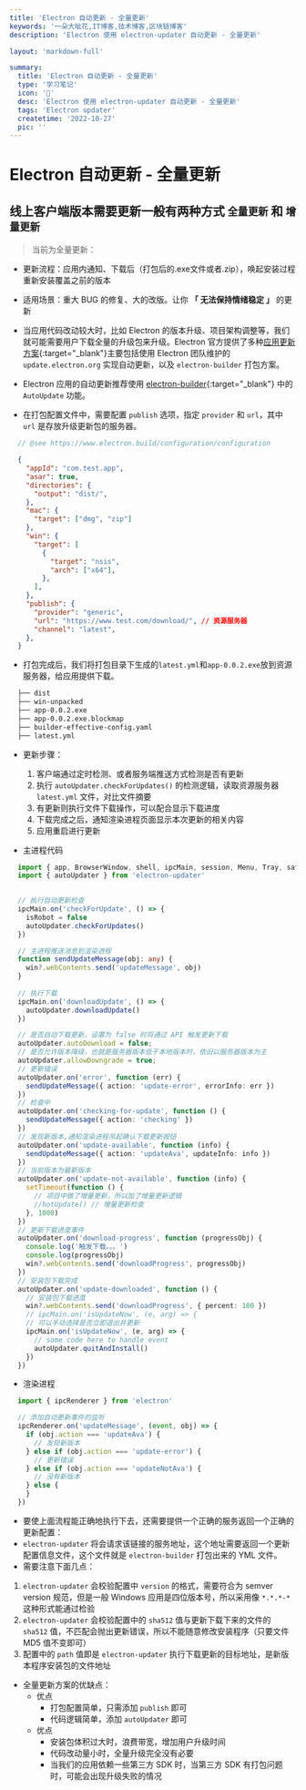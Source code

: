 ```yaml
---
title: 'Electron 自动更新 - 全量更新'
keywords: '一朵大呲花,IT博客,技术博客,区块链博客'
description: 'Electron 使用 electron-updater 自动更新 - 全量更新'

layout: 'markdown-full'

summary:
  title: 'Electron 自动更新 - 全量更新'
  type: '学习笔记'
  icon: '🍑'
  desc: 'Electron 使用 electron-updater 自动更新 - 全量更新'
  tags: 'Electron updater'
  createtime: '2022-10-27'
  pic: ''
---
```



# Electron 自动更新 - 全量更新

## 线上客户端版本需要更新一般有两种方式 `全量更新` 和 `增量更新`
 > 当前为全量更新：
  - 更新流程：应用内通知、下载后（打包后的.exe文件或者.zip），唤起安装过程重新安装覆盖之前的版本
  - 适用场景：重大 BUG 的修复、大的改版。让你 **「 无法保持情绪稳定 」** 的更新

 - 当应用代码改动较大时，比如 Electron 的版本升级、项目架构调整等，我们就可能需要用户下载全量的升级包来升级。Electron 官方提供了多种[应用更新方案](https://www.electronjs.org/zh/docs/latest/tutorial/updates){:target="_blank"}主要包括使用 Electron 团队维护的 `update.electron.org` 实现自动更新，以及 `electron-builder` 打包方案。
 - Electron 应用的自动更新推荐使用 [electron-builder](https://www.electron.build/){:target="_blank"} 中的 `AutoUpdate` 功能。
 - 在打包配置文件中，需要配置 `publish` 选项，指定 `provider` 和 `url`，其中 `url` 是存放升级更新包的服务器。
  ```ts
    // @see https://www.electron.build/configuration/configuration
  ```
  ```json
    {
      "appId": "com.test.app",
      "asar": true,
      "directories": {
        "output": "dist/",
      },
      "mac": {
        "target": ["dmg", "zip"]
      },
      "win": {
        "target": [
          {
            "target": "nsis",
            "arch": ["x64"],
          },
        ],
      },
      "publish": {
        "provider": "generic",
        "url": "https://www.test.com/download/", // 资源服务器
        "channel": "latest",
      },
    }
  ```
  - 打包完成后，我们将打包目录下生成的`latest.yml`和`app-0.0.2.exe`放到资源服务器，给应用提供下载。
  ```md
    ├── dist
    ├── win-unpacked
    ├── app-0.0.2.exe
    ├── app-0.0.2.exe.blockmap
    ├── builder-effective-config.yaml
    ├── latest.yml
  ```
  - 更新步骤：
    1. 客户端通过定时检测、或者服务端推送方式检测是否有更新
    2. 执行 `autoUpdater.checkForUpdates()` 的检测逻辑，读取资源服务器 `latest.yml` 文件，对比文件摘要
    3. 有更新则执行文件下载操作，可以配合显示下载进度
    4. 下载完成之后，通知渲染进程页面显示本次更新的相关内容
    5. 应用重启进行更新
  
  - 主进程代码
  ```ts
    import { app, BrowserWindow, shell, ipcMain, session, Menu, Tray, safeStorage } from 'electron'
    import { autoUpdater } from 'electron-updater'

    
    // 执行自动更新检查
    ipcMain.on('checkForUpdate', () => {
      isRobot = false
      autoUpdater.checkForUpdates()
    })

    // 主进程推送消息到渲染进程
    function sendUpdateMessage(obj: any) {
      win?.webContents.send('updateMessage', obj)
    }
    
    // 执行下载
    ipcMain.on('downloadUpdate', () => {
      autoUpdater.downloadUpdate()
    })

    // 是否自动下载更新，设置为 false 时将通过 API 触发更新下载
    autoUpdater.autoDownload = false;
    // 是否允许版本降级，也就是服务器版本低于本地版本时，依旧以服务器版本为主
    autoUpdater.allowDowngrade = true;
    // 更新错误
    autoUpdater.on('error', function (err) {
      sendUpdateMessage({ action: 'update-error', errorInfo: err })
    })
    // 检查中
    autoUpdater.on('checking-for-update', function () {
      sendUpdateMessage({ action: 'checking' })
    })
    // 发现新版本,通知渲染进程吊起确认下载更新按钮
    autoUpdater.on('update-available', function (info) {
      sendUpdateMessage({ action: 'updateAva', updateInfo: info })
    })
    // 当前版本为最新版本
    autoUpdater.on('update-not-available', function (info) {
      setTimeout(function () {
        // 项目中做了增量更新，所以加了增量更新逻辑
        //hotUpdate() // 增量更新检查
      }, 1000)
    })
    // 更新下载进度事件
    autoUpdater.on('download-progress', function (progressObj) {
      console.log('触发下载。。。')
      console.log(progressObj)
      win?.webContents.send('downloadProgress', progressObj)
    })
    // 安装包下载完成
    autoUpdater.on('update-downloaded', function () {
      // 安装包下载进度
      win?.webContents.send('downloadProgress', { percent: 100 })
      // ipcMain.on('isUpdateNow', (e, arg) => {
      // 可以手动选择是否立即退出并更新
      ipcMain.on('isUpdateNow', (e, arg) => {
        // some code here to handle event
        autoUpdater.quitAndInstall()
      })
    })
  ```

  - 渲染进程
  ```ts
    import { ipcRenderer } from 'electron'

    // 添加自动更新事件的监听
    ipcRenderer.on('updateMessage', (event, obj) => {
      if (obj.action === 'updateAva') {
        // 发现新版本
      } else if (obj.action === 'update-error') {
        // 更新错误
      } else if (obj.action === 'updateNotAva') {
        // 没有新版本
      } else {
      }
    })
  ```

  - 要使上面流程能正确地执行下去，还需要提供一个正确的服务返回一个正确的更新配置：
  - `electron-updater` 将会请求该链接的服务地址，这个地址需要返回一个更新配置信息文件，这个文件就是 `electron-builder` 打包出来的 YML 文件。
  - 需要注意下面几点：
   1. `electron-updater` 会校验配置中 `version` 的格式，需要符合为 semver version 规范，但是一般 Windows 应用是四位版本号，所以采用像 `*.*.*-*` 这种形式能通过检验
   2. `electron-updater` 会校验配置中的 `sha512` 值与更新下载下来的文件的 `sha512` 值，不匹配会抛出更新错误，所以不能随意修改安装程序（只要文件 MD5 值不变即可）
   3. 配置中的 `path` 值即是 `electron-updater` 执行下载更新的目标地址，是新版本程序安装包的文件地址
   - 全量更新方案的优缺点：
     - 优点
       -  打包配置简单，只需添加 `publish` 即可
       -  代码逻辑简单，添加 `autoUpdater` 即可
     - 优点
       -  安装包体积过大时，浪费带宽，增加用户升级时间
       -  代码改动量小时，全量升级完全没有必要
       -  当我们的应用依赖一些第三方 SDK 时，当第三方 SDK 有打包问题时，可能会出现升级失败的情况